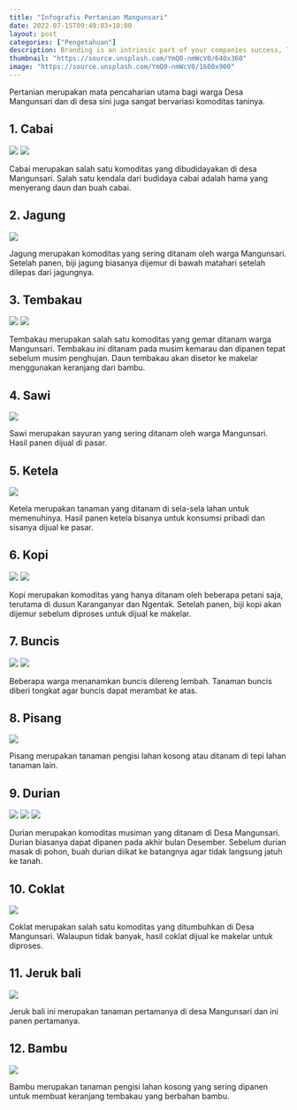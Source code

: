 ```yaml
---
title: "Infografis Pertanian Mangunsari"
date: 2022-07-15T09:49:03+10:00
layout: post
categories: ["Pengetahuan"]
description: Branding is an intrinsic part of your companies success, learn why your brand matters.
thumbnail: "https://source.unsplash.com/YmQ0-nmWcV0/640x360"
image: "https://source.unsplash.com/YmQ0-nmWcV0/1600x900"
---
```


Pertanian merupakan mata pencaharian utama bagi warga Desa Mangunsari dan di desa sini juga sangat bervariasi komoditas taninya.

## 1. Cabai

<img src="{{site.baseurl}}/assets/images/tani/cabai1.JPG">
<img src="{{site.baseurl}}/assets/images/tani/cabai2.JPG">

Cabai merupakan salah satu komoditas yang dibudidayakan di desa Mangunsari. Salah satu kendala dari budidaya cabai adalah hama yang menyerang daun dan buah cabai.

## 2. Jagung

<img src="{{site.baseurl}}/assets/images/tani/jagung1.JPG">

Jagung merupakan komoditas yang sering ditanam oleh warga Mangunsari. Setelah panen, biji jagung biasanya dijemur di bawah matahari setelah dilepas dari jagungnya.

## 3. Tembakau

<img src="{{site.baseurl}}/assets/images/tani/tembakau1.JPG">
<img src="{{site.baseurl}}/assets/images/tani/tembakau2.JPG">

Tembakau merupakan salah satu komoditas yang gemar ditanam warga Mangunsari. Tembakau ini ditanam pada musim kemarau dan dipanen tepat sebelum musim penghujan. Daun tembakau akan disetor ke makelar menggunakan keranjang dari bambu.

## 4. Sawi

<img src="{{site.baseurl}}/assets/images/tani/sawi1.JPG">

Sawi merupakan sayuran yang sering ditanam oleh warga Mangunsari. Hasil panen dijual di pasar.

## 5. Ketela

<img src="{{site.baseurl}}/assets/images/tani/ketela1.JPG">

Ketela merupakan tanaman yang ditanam di sela-sela lahan untuk memenuhinya. Hasil panen ketela bisanya untuk konsumsi pribadi dan sisanya dijual ke pasar.

## 6. Kopi

<img src="{{site.baseurl}}/assets/images/tani/kopi1.JPG">
<img src="{{site.baseurl}}/assets/images/tani/kopi2.JPG">

Kopi merupakan komoditas yang hanya ditanam oleh beberapa petani saja, terutama di dusun Karanganyar dan Ngentak. Setelah panen, biji kopi akan dijemur sebelum diproses untuk dijual ke makelar.

## 7. Buncis

<img src="{{site.baseurl}}/assets/images/tani/buncis1.JPG">
<img src="{{site.baseurl}}/assets/images/tani/buncis2.JPG">

Beberapa warga menanamkan buncis dilereng lembah. Tanaman buncis diberi tongkat agar buncis dapat merambat ke atas.

## 8. Pisang

<img src="{{site.baseurl}}/assets/images/tani/pisang1.JPG">

Pisang merupakan tanaman pengisi lahan kosong atau ditanam di tepi lahan tanaman lain.

## 9. Durian

<img src="{{site.baseurl}}/assets/images/tani/durian1.JPG">
<img src="{{site.baseurl}}/assets/images/tani/durian2.JPG">
<img src="{{site.baseurl}}/assets/images/tani/durian3.JPG">

Durian merupakan komoditas musiman yang ditanam di Desa Mangunsari. Durian biasanya dapat dipanen pada akhir bulan Desember. Sebelum durian masak di pohon, buah durian diikat ke batangnya agar tidak langsung jatuh ke tanah.

## 10. Coklat

<img src="{{site.baseurl}}/assets/images/tani/coklat1.JPG">

Coklat merupakan salah satu komoditas yang ditumbuhkan di Desa Mangunsari. Walaupun tidak banyak, hasil coklat dijual ke makelar untuk diproses.

## 11. Jeruk bali

<img src="{{site.baseurl}}/assets/images/tani/jeruk-bali1.JPG">

Jeruk bali ini merupakan tanaman pertamanya di desa Mangunsari dan ini panen pertamanya.

## 12. Bambu

<img src="{{site.baseurl}}/assets/images/tani/bambu1.JPG">

Bambu merupakan tanaman pengisi lahan kosong yang sering dipanen untuk membuat keranjang tembakau yang berbahan bambu.
